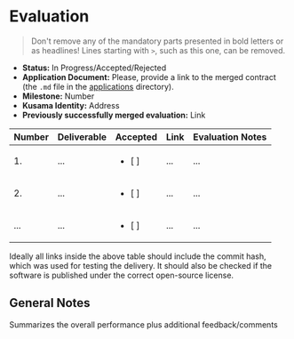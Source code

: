 # Evaluation

> Don't remove any of the mandatory parts presented in bold letters or as headlines!
> Lines starting with `>`, such as this one, can be removed.

- **Status:** In Progress/Accepted/Rejected
- **Application Document:** Please, provide a link to the merged contract (the `.md` file in the [applications](https://github.com/w3f/Grants-Program/tree/master/applications) directory). 
- **Milestone:** Number
- **Kusama Identity:** Address
- **Previously successfully merged evaluation:** Link

| Number | Deliverable | Accepted | Link | Evaluation Notes |
| ------ | ----------- | -------- | ---- |----------------- |
| 1. | ... |<ul><li>[ ] </li></ul>|...| ...|
| 2.  | ... |<ul><li>[ ] </li></ul>|...| ...|
| ... | ... |<ul><li>[ ] </li></ul>|...| ...|

Ideally all links inside the above table should include the commit hash,
which was used for testing the delivery. It should also be checked if the software is published under the correct open-source license.

## General Notes

Summarizes the overall performance plus additional feedback/comments
